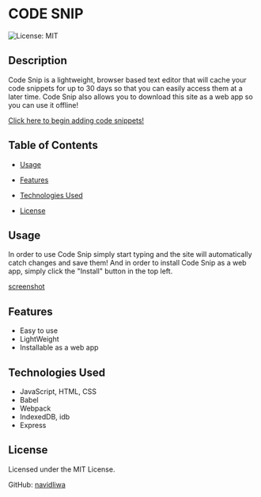 
# CODE SNIP

![License: MIT](https://img.shields.io/badge/License-MIT-yellow.svg)


## Description

Code Snip is a lightweight, browser based text editor that will cache your code snippets for up to 30 days so that you can easily access them at a later time. Code Snip also allows you to download this site as a web app so you can use it offline!

[Click here to begin adding code snippets!](https://code-snip.herokuapp.com/)


## Table of Contents

- [Usage](#usage)

- [Features](#features)

- [Technologies Used](#technologies-used)

- [License](#license)


## Usage

In order to use Code Snip simply start typing and the site will automatically catch changes and save them! And in order to install Code Snip as a web app, simply click the "Install" button in the top left.

[screenshot](./assets/screenshot.jpg)


## Features

- Easy to use
- LightWeight
- Installable as a web app

## Technologies Used

- JavaScript, HTML, CSS
- Babel
- Webpack
- IndexedDB, idb
- Express

## License

Licensed under the MIT License.

GitHub: [navidliwa](https://github.com/navidliwa)